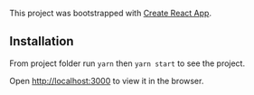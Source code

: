 This project was bootstrapped with [Create React App](https://github.com/facebook/create-react-app).

## Installation

From project folder run `yarn` then `yarn start` to see the project.

Open [http://localhost:3000](http://localhost:3000) to view it in the browser.

